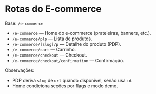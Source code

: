 # Rotas do E-commerce

Base: `/e-commerce`

- `/e-commerce` — Home do e-commerce (prateleiras, banners, etc.).
- `/e-commerce/plp` — Lista de produtos.
- `/e-commerce/[slug]/p` — Detalhe do produto (PDP).
- `/e-commerce/cart` — Carrinho.
- `/e-commerce/checkout` — Checkout.
- `/e-commerce/checkout/confirmation` — Confirmação.

Observações:
- PDP deriva `slug` de `url` quando disponível, senão usa `id`.
- Home condiciona seções por flags e modo demo.
